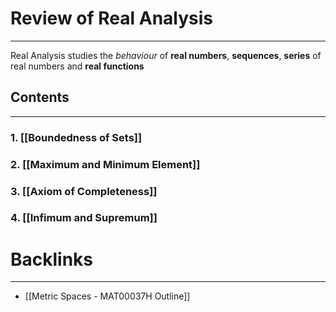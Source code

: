 # Review of Real Analysis
---
Real Analysis studies the *behaviour* of **real numbers**, **sequences**, **series** of real numbers and **real functions**

## Contents
---

### 1. [[Boundedness of Sets]]

### 2. [[Maximum and Minimum Element]] 

### 3. [[Axiom of Completeness]]

### 4. [[Infimum and Supremum]]

# Backlinks
---
- [[Metric Spaces - MAT00037H Outline]]